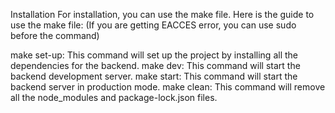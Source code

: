 Installation
For installation, you can use the make file. Here is the guide to use the make file: (If you are getting EACCES error, you can use sudo before the command)

make set-up: This command will set up the project by installing all the dependencies for the backend.
make dev: This command will start the backend development server.
make start: This command will start the backend server in production mode.
make clean: This command will remove all the node_modules and package-lock.json files.